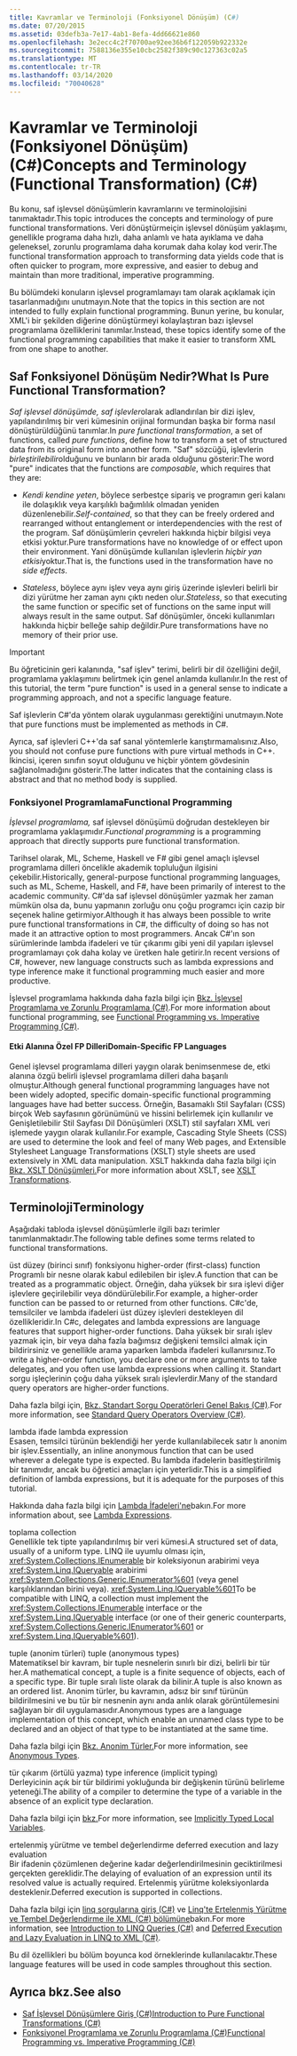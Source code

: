 ```yaml
---
title: Kavramlar ve Terminoloji (Fonksiyonel Dönüşüm) (C#)
ms.date: 07/20/2015
ms.assetid: 03defb3a-7e17-4ab1-8efa-4dd66621e860
ms.openlocfilehash: 3e2ecc4c2f70700ae92ee36b6f122059b922332e
ms.sourcegitcommit: 7588136e355e10cbc2582f389c90c127363c02a5
ms.translationtype: MT
ms.contentlocale: tr-TR
ms.lasthandoff: 03/14/2020
ms.locfileid: "70040628"
---
```

# <a name="concepts-and-terminology-functional-transformation-c"></a><span data-ttu-id="9829e-102">Kavramlar ve Terminoloji (Fonksiyonel Dönüşüm) (C#)</span><span class="sxs-lookup"><span data-stu-id="9829e-102">Concepts and Terminology (Functional Transformation) (C#)</span></span>

<span data-ttu-id="9829e-103">Bu konu, saf işlevsel dönüşümlerin kavramlarını ve terminolojisini tanımaktadır.</span><span class="sxs-lookup"><span data-stu-id="9829e-103">This topic introduces the concepts and terminology of pure functional transformations.</span></span> <span data-ttu-id="9829e-104">Veri dönüştürmeiçin işlevsel dönüşüm yaklaşımı, genellikle programa daha hızlı, daha anlamlı ve hata ayıklama ve daha geleneksel, zorunlu programlama daha korumak daha kolay kod verir.</span><span class="sxs-lookup"><span data-stu-id="9829e-104">The functional transformation approach to transforming data yields code that is often quicker to program, more expressive, and easier to debug and maintain than more traditional, imperative programming.</span></span>

<span data-ttu-id="9829e-105">Bu bölümdeki konuların işlevsel programlamayı tam olarak açıklamak için tasarlanmadığını unutmayın.</span><span class="sxs-lookup"><span data-stu-id="9829e-105">Note that the topics in this section are not intended to fully explain functional programming.</span></span> <span data-ttu-id="9829e-106">Bunun yerine, bu konular, XML'i bir şekilden diğerine dönüştürmeyi kolaylaştıran bazı işlevsel programlama özelliklerini tanımlar.</span><span class="sxs-lookup"><span data-stu-id="9829e-106">Instead, these topics identify some of the functional programming capabilities that make it easier to transform XML from one shape to another.</span></span>

## <a name="what-is-pure-functional-transformation"></a><span data-ttu-id="9829e-107">Saf Fonksiyonel Dönüşüm Nedir?</span><span class="sxs-lookup"><span data-stu-id="9829e-107">What Is Pure Functional Transformation?</span></span>

<span data-ttu-id="9829e-108">*Saf işlevsel dönüşümde,* *saf işlevler*olarak adlandırılan bir dizi işlev, yapılandırılmış bir veri kümesinin orijinal formundan başka bir forma nasıl dönüştürüldüğünü tanımlar.</span><span class="sxs-lookup"><span data-stu-id="9829e-108">In *pure functional transformation*, a set of functions, called *pure functions*, define how to transform a set of structured data from its original form into another form.</span></span> <span data-ttu-id="9829e-109">"Saf" sözcüğü, işlevlerin *birleştirilebilir*olduğunu ve bunların bir arada olduğunu gösterir:</span><span class="sxs-lookup"><span data-stu-id="9829e-109">The word "pure" indicates that the functions are *composable*, which requires that they are:</span></span>

- <span data-ttu-id="9829e-110">*Kendi kendine yeten*, böylece serbestçe sipariş ve programın geri kalanı ile dolaşıklık veya karşılıklı bağımlılık olmadan yeniden düzenlenebilir.</span><span class="sxs-lookup"><span data-stu-id="9829e-110">*Self-contained*, so that they can be freely ordered and rearranged without entanglement or interdependencies with the rest of the program.</span></span> <span data-ttu-id="9829e-111">Saf dönüşümlerin çevreleri hakkında hiçbir bilgisi veya etkisi yoktur.</span><span class="sxs-lookup"><span data-stu-id="9829e-111">Pure transformations have no knowledge of or effect upon their environment.</span></span> <span data-ttu-id="9829e-112">Yani dönüşümde kullanılan işlevlerin *hiçbir yan etkisi*yoktur.</span><span class="sxs-lookup"><span data-stu-id="9829e-112">That is, the functions used in the transformation have no *side effects*.</span></span>

- <span data-ttu-id="9829e-113">*Stateless*, böylece aynı işlev veya aynı giriş üzerinde işlevleri belirli bir dizi yürütme her zaman aynı çıktı neden olur.</span><span class="sxs-lookup"><span data-stu-id="9829e-113">*Stateless*, so that executing the same function or specific set of functions on the same input will always result in the same output.</span></span> <span data-ttu-id="9829e-114">Saf dönüşümler, önceki kullanımları hakkında hiçbir belleğe sahip değildir.</span><span class="sxs-lookup"><span data-stu-id="9829e-114">Pure transformations have no memory of their prior use.</span></span>

> [!IMPORTANT]
> <span data-ttu-id="9829e-115">Bu öğreticinin geri kalanında, "saf işlev" terimi, belirli bir dil özelliğini değil, programlama yaklaşımını belirtmek için genel anlamda kullanılır.</span><span class="sxs-lookup"><span data-stu-id="9829e-115">In the rest of this tutorial, the term "pure function" is used in a general sense to indicate a programming approach, and not a specific language feature.</span></span>
>
> <span data-ttu-id="9829e-116">Saf işlevlerin C#'da yöntem olarak uygulanması gerektiğini unutmayın.</span><span class="sxs-lookup"><span data-stu-id="9829e-116">Note that pure functions must be implemented as methods in C#.</span></span>
>
> <span data-ttu-id="9829e-117">Ayrıca, saf işlevleri C++'da saf sanal yöntemlerle karıştırmamalısınız.</span><span class="sxs-lookup"><span data-stu-id="9829e-117">Also, you should not confuse pure functions with pure virtual methods in C++.</span></span> <span data-ttu-id="9829e-118">İkincisi, içeren sınıfın soyut olduğunu ve hiçbir yöntem gövdesinin sağlanolmadığını gösterir.</span><span class="sxs-lookup"><span data-stu-id="9829e-118">The latter indicates that the containing class is abstract and that no method body is supplied.</span></span>

### <a name="functional-programming"></a><span data-ttu-id="9829e-119">Fonksiyonel Programlama</span><span class="sxs-lookup"><span data-stu-id="9829e-119">Functional Programming</span></span>

<span data-ttu-id="9829e-120">*İşlevsel programlama,* saf işlevsel dönüşümü doğrudan destekleyen bir programlama yaklaşımıdır.</span><span class="sxs-lookup"><span data-stu-id="9829e-120">*Functional programming* is a programming approach that directly supports pure functional transformation.</span></span>

<span data-ttu-id="9829e-121">Tarihsel olarak, ML, Scheme, Haskell ve F# gibi genel amaçlı işlevsel programlama dilleri öncelikle akademik topluluğun ilgisini çekebilir.</span><span class="sxs-lookup"><span data-stu-id="9829e-121">Historically, general-purpose functional programming languages, such as ML, Scheme, Haskell, and F#, have been primarily of interest to the academic community.</span></span> <span data-ttu-id="9829e-122">C#'da saf işlevsel dönüşümler yazmak her zaman mümkün olsa da, bunu yapmanın zorluğu onu çoğu programcı için cazip bir seçenek haline getirmiyor.</span><span class="sxs-lookup"><span data-stu-id="9829e-122">Although it has always been possible to write pure functional transformations in C#, the difficulty of doing so has not made it an attractive option to most programmers.</span></span> <span data-ttu-id="9829e-123">Ancak C#'ın son sürümlerinde lambda ifadeleri ve tür çıkarımı gibi yeni dil yapıları işlevsel programlamayı çok daha kolay ve üretken hale getirir.</span><span class="sxs-lookup"><span data-stu-id="9829e-123">In recent versions of C#, however, new language constructs such as lambda expressions and type inference make it functional programming much easier and more productive.</span></span>

<span data-ttu-id="9829e-124">İşlevsel programlama hakkında daha fazla bilgi için [Bkz. İşlevsel Programlama ve Zorunlu Programlama (C#)](./functional-programming-vs-imperative-programming.md).</span><span class="sxs-lookup"><span data-stu-id="9829e-124">For more information about functional programming, see [Functional Programming vs. Imperative Programming (C#)](./functional-programming-vs-imperative-programming.md).</span></span>

#### <a name="domain-specific-fp-languages"></a><span data-ttu-id="9829e-125">Etki Alanına Özel FP Dilleri</span><span class="sxs-lookup"><span data-stu-id="9829e-125">Domain-Specific FP Languages</span></span>

<span data-ttu-id="9829e-126">Genel işlevsel programlama dilleri yaygın olarak benimsenmese de, etki alanına özgü belirli işlevsel programlama dilleri daha başarılı olmuştur.</span><span class="sxs-lookup"><span data-stu-id="9829e-126">Although general functional programming languages have not been widely adopted, specific domain-specific functional programming languages have had better success.</span></span> <span data-ttu-id="9829e-127">Örneğin, Basamaklı Stil Sayfaları (CSS) birçok Web sayfasının görünümünü ve hissini belirlemek için kullanılır ve Genişletilebilir Stil Sayfası Dil Dönüşümleri (XSLT) stil sayfaları XML veri işlemede yaygın olarak kullanılır.</span><span class="sxs-lookup"><span data-stu-id="9829e-127">For example, Cascading Style Sheets (CSS) are used to determine the look and feel of many Web pages, and Extensible Stylesheet Language Transformations (XSLT) style sheets are used extensively in XML data manipulation.</span></span> <span data-ttu-id="9829e-128">XSLT hakkında daha fazla bilgi için [Bkz. XSLT Dönüşümleri.](../../../../standard/data/xml/xslt-transformations.md)</span><span class="sxs-lookup"><span data-stu-id="9829e-128">For more information about XSLT, see [XSLT Transformations](../../../../standard/data/xml/xslt-transformations.md).</span></span>

## <a name="terminology"></a><span data-ttu-id="9829e-129">Terminoloji</span><span class="sxs-lookup"><span data-stu-id="9829e-129">Terminology</span></span>

<span data-ttu-id="9829e-130">Aşağıdaki tabloda işlevsel dönüşümlerle ilgili bazı terimler tanımlanmaktadır.</span><span class="sxs-lookup"><span data-stu-id="9829e-130">The following table defines some terms related to functional transformations.</span></span>

<span data-ttu-id="9829e-131">üst düzey (birinci sınıf) fonksiyonu </span><span class="sxs-lookup"><span data-stu-id="9829e-131">higher-order (first-class) function </span></span>\
<span data-ttu-id="9829e-132">Programlı bir nesne olarak kabul edilebilen bir işlev.</span><span class="sxs-lookup"><span data-stu-id="9829e-132">A function that can be treated as a programmatic object.</span></span> <span data-ttu-id="9829e-133">Örneğin, daha yüksek bir sıra işlevi diğer işlevlere geçirilebilir veya döndürülebilir.</span><span class="sxs-lookup"><span data-stu-id="9829e-133">For example, a higher-order function can be passed to or returned from other functions.</span></span> <span data-ttu-id="9829e-134">C#c'de, temsilciler ve lambda ifadeleri üst düzey işlevleri destekleyen dil özellikleridir.</span><span class="sxs-lookup"><span data-stu-id="9829e-134">In C#c, delegates and lambda expressions are language features that support higher-order functions.</span></span> <span data-ttu-id="9829e-135">Daha yüksek bir sıralı işlev yazmak için, bir veya daha fazla bağımsız değişkeni temsilci almak için bildirirsiniz ve genellikle arama yaparken lambda ifadeleri kullanırsınız.</span><span class="sxs-lookup"><span data-stu-id="9829e-135">To write a higher-order function, you declare one or more arguments to take delegates, and you often use lambda expressions when calling it.</span></span> <span data-ttu-id="9829e-136">Standart sorgu işleçlerinin çoğu daha yüksek sıralı işlevlerdir.</span><span class="sxs-lookup"><span data-stu-id="9829e-136">Many of the standard query operators are higher-order functions.</span></span>

<span data-ttu-id="9829e-137">Daha fazla bilgi için, [Bkz. Standart Sorgu Operatörleri Genel Bakış (C#)](./standard-query-operators-overview.md).</span><span class="sxs-lookup"><span data-stu-id="9829e-137">For more information, see [Standard Query Operators Overview (C#)](./standard-query-operators-overview.md).</span></span>

<span data-ttu-id="9829e-138">lambda ifade </span><span class="sxs-lookup"><span data-stu-id="9829e-138">lambda expression </span></span>\
<span data-ttu-id="9829e-139">Esasen, temsilci türünün beklendiği her yerde kullanılabilecek satır lı anonim bir işlev.</span><span class="sxs-lookup"><span data-stu-id="9829e-139">Essentially, an inline anonymous function that can be used wherever a delegate type is expected.</span></span> <span data-ttu-id="9829e-140">Bu lambda ifadelerin basitleştirilmiş bir tanımıdır, ancak bu öğretici amaçları için yeterlidir.</span><span class="sxs-lookup"><span data-stu-id="9829e-140">This is a simplified definition of lambda expressions, but it is adequate for the purposes of this tutorial.</span></span>

<span data-ttu-id="9829e-141">Hakkında daha fazla bilgi için [Lambda İfadeleri'ne](../../statements-expressions-operators/lambda-expressions.md)bakın.</span><span class="sxs-lookup"><span data-stu-id="9829e-141">For more information about, see [Lambda Expressions](../../statements-expressions-operators/lambda-expressions.md).</span></span>

<span data-ttu-id="9829e-142">toplama </span><span class="sxs-lookup"><span data-stu-id="9829e-142">collection </span></span>\
<span data-ttu-id="9829e-143">Genellikle tek tipte yapılandırılmış bir veri kümesi.</span><span class="sxs-lookup"><span data-stu-id="9829e-143">A structured set of data, usually of a uniform type.</span></span> <span data-ttu-id="9829e-144">LINQ ile uyumlu olması için, <xref:System.Collections.IEnumerable> bir koleksiyonun arabirimi veya <xref:System.Linq.IQueryable> arabirimi <xref:System.Collections.Generic.IEnumerator%601> (veya genel karşılıklarından birini veya). <xref:System.Linq.IQueryable%601></span><span class="sxs-lookup"><span data-stu-id="9829e-144">To be compatible with LINQ, a collection must implement the <xref:System.Collections.IEnumerable> interface or the <xref:System.Linq.IQueryable> interface (or one of their generic counterparts, <xref:System.Collections.Generic.IEnumerator%601> or <xref:System.Linq.IQueryable%601>).</span></span>

<span data-ttu-id="9829e-145">tuple (anonim türleri) </span><span class="sxs-lookup"><span data-stu-id="9829e-145">tuple (anonymous types) </span></span>\
<span data-ttu-id="9829e-146">Matematiksel bir kavram, bir tuple nesnelerin sınırlı bir dizi, belirli bir tür her.</span><span class="sxs-lookup"><span data-stu-id="9829e-146">A mathematical concept, a tuple is a finite sequence of objects, each of a specific type.</span></span> <span data-ttu-id="9829e-147">Bir tuple sıralı liste olarak da bilinir.</span><span class="sxs-lookup"><span data-stu-id="9829e-147">A tuple is also known as an ordered list.</span></span> <span data-ttu-id="9829e-148">Anonim türler, bu kavramın, adsız bir sınıf türünün bildirilmesini ve bu tür bir nesnenin aynı anda anlık olarak görüntülemesini sağlayan bir dil uygulamasıdır.</span><span class="sxs-lookup"><span data-stu-id="9829e-148">Anonymous types are a language implementation of this concept, which enable an unnamed class type to be declared and an object of that type to be instantiated at the same time.</span></span>

<span data-ttu-id="9829e-149">Daha fazla bilgi için [Bkz. Anonim Türler.](../../classes-and-structs/anonymous-types.md)</span><span class="sxs-lookup"><span data-stu-id="9829e-149">For more information, see [Anonymous Types](../../classes-and-structs/anonymous-types.md).</span></span>

<span data-ttu-id="9829e-150">tür çıkarım (örtülü yazma) </span><span class="sxs-lookup"><span data-stu-id="9829e-150">type inference (implicit typing) </span></span>\
<span data-ttu-id="9829e-151">Derleyicinin açık bir tür bildirimi yokluğunda bir değişkenin türünü belirleme yeteneği.</span><span class="sxs-lookup"><span data-stu-id="9829e-151">The ability of a compiler to determine the type of a variable in the absence of an explicit type declaration.</span></span>

<span data-ttu-id="9829e-152">Daha fazla bilgi için [bkz.](../../classes-and-structs/implicitly-typed-local-variables.md)</span><span class="sxs-lookup"><span data-stu-id="9829e-152">For more information, see [Implicitly Typed Local Variables](../../classes-and-structs/implicitly-typed-local-variables.md).</span></span>

<span data-ttu-id="9829e-153">ertelenmiş yürütme ve tembel değerlendirme </span><span class="sxs-lookup"><span data-stu-id="9829e-153">deferred execution and lazy evaluation </span></span>\
<span data-ttu-id="9829e-154">Bir ifadenin çözümlenen değerine kadar değerlendirilmesinin geciktirilmesi gerçekten gereklidir.</span><span class="sxs-lookup"><span data-stu-id="9829e-154">The delaying of evaluation of an expression until its resolved value is actually required.</span></span> <span data-ttu-id="9829e-155">Ertelenmiş yürütme koleksiyonlarda desteklenir.</span><span class="sxs-lookup"><span data-stu-id="9829e-155">Deferred execution is supported in collections.</span></span>

<span data-ttu-id="9829e-156">Daha fazla bilgi için [linq sorgularına giriş (C#)](./introduction-to-linq-queries.md) ve [Linq'te Ertelenmiş Yürütme ve Tembel Değerlendirme ile XML (C#) bölümüne](./deferred-execution-and-lazy-evaluation-in-linq-to-xml.md)bakın.</span><span class="sxs-lookup"><span data-stu-id="9829e-156">For more information, see [Introduction to LINQ Queries (C#)](./introduction-to-linq-queries.md) and [Deferred Execution and Lazy Evaluation in LINQ to XML (C#)](./deferred-execution-and-lazy-evaluation-in-linq-to-xml.md).</span></span>

<span data-ttu-id="9829e-157">Bu dil özellikleri bu bölüm boyunca kod örneklerinde kullanılacaktır.</span><span class="sxs-lookup"><span data-stu-id="9829e-157">These language features will be used in code samples throughout this section.</span></span>

## <a name="see-also"></a><span data-ttu-id="9829e-158">Ayrıca bkz.</span><span class="sxs-lookup"><span data-stu-id="9829e-158">See also</span></span>

- [<span data-ttu-id="9829e-159">Saf İşlevsel Dönüşümlere Giriş (C#)</span><span class="sxs-lookup"><span data-stu-id="9829e-159">Introduction to Pure Functional Transformations (C#)</span></span>](./introduction-to-pure-functional-transformations.md)
- [<span data-ttu-id="9829e-160">Fonksiyonel Programlama ve Zorunlu Programlama (C#)</span><span class="sxs-lookup"><span data-stu-id="9829e-160">Functional Programming vs. Imperative Programming (C#)</span></span>](./functional-programming-vs-imperative-programming.md)
